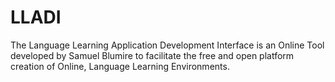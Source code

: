 LLADI
=====

The Language Learning Application Development Interface is an Online Tool developed by Samuel Blumire to
facilitate the free and open platform creation of Online, Language Learning Environments.
